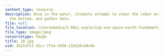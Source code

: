 ```yaml
---
content_type: resource
description: Once in the water, students attempt to steer the robot around, dive to
  the bottom, and gather data.
file: null
file_location: /coursemedia/2-00aj-exploring-sea-space-earth-fundamentals-of-engineering-design-spring-2009/2b22af1141cc7f141938116126cb8c6e_10.jpg
file_type: image/jpeg
resourcetype: Image
title: 10.jpg
uid: 2b22af11-41cc-7f14-1938-116126cb8c6e
---
```

